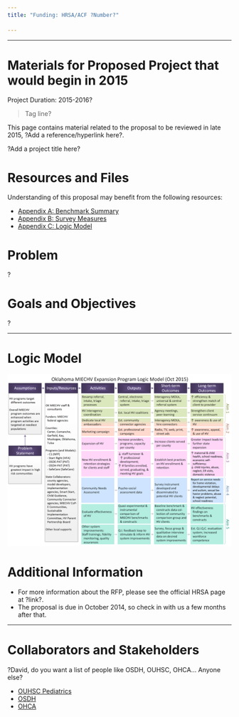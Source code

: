 ```yaml
---
title: "Funding: HRSA/ACF ?Number?"

---
```


***

# Materials for Proposed Project that would begin in 2015

Project Duration: 2015-2016?

> Tag line?

This page contains material related to the proposal to be reviewed in late 2015, ?Add a reference/hyperlink here?.

?Add a project title here?

# Resources and Files
Understanding of this proposal may benefit from the following resources: 

 * [Appendix A: Benchmark Summary](./funding_2014a_benchmark_summary.pdf)
 * [Appendix B: Survey Measures](./funding_2014a_survey_measures.pdf)
 * [Appendix C: Logic Model](./funding_2014a_logic_model.pdf)

# Problem
?

# Goals and Objectives
?


***
# Logic Model
![Alt text](./funding_2014a_logic_model.png "Logic Model")

# Additional Information
 * For more information about the RFP, please see the official HRSA page at ?link?.
 * The proposal is due in October 2014, so check in with us a few months after that.

***
# Collaborators and Stakeholders
?David, do you want a list of people like OSDH, OUHSC, OHCA... Anyone else?

 * [OUHSC Pediatrics](./about_collaborators.html#ouhsc-pediatrics)
 * [OSDH](./about_collaborators.html#osdh)
 * [OHCA](./about_collaborators.html#ohca)
